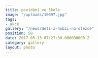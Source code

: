```yaml
---
title: povídání ve škole
image: "/uploads/10697.jpg"
tags:
- akce
gallery: "/news/deti-z-hobzi-na-stezce"
position: 58
date: 2017-05-13 07:27:30.000000000 Z
category: gallery
layout: photo
---
```

